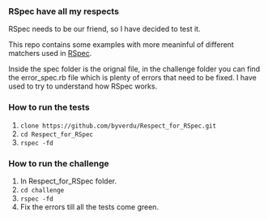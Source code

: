 ### RSpec have all my respects

RSpec needs to be our friend, so I have decided to test it. 

This repo contains some examples with more meaninful of different matchers used in [RSpec](http://www.rubydoc.info/gems/rspec-expectations/RSpec/Matchers).

Inside the spec folder is the orignal file, in the challenge folder you can find the error_spec.rb file which is plenty of errors that need to be fixed. I have used to try to understand how RSpec works.

### How to run the tests

1. `clone https://github.com/byverdu/Respect_for_RSpec.git`
2. `cd Respect_for_RSpec`
3. `rspec -fd`


### How to run the challenge

1. In Respect_for_RSpec folder.
2. `cd challenge`
3. `rspec -fd`
4. Fix the errors till all the tests come green.

